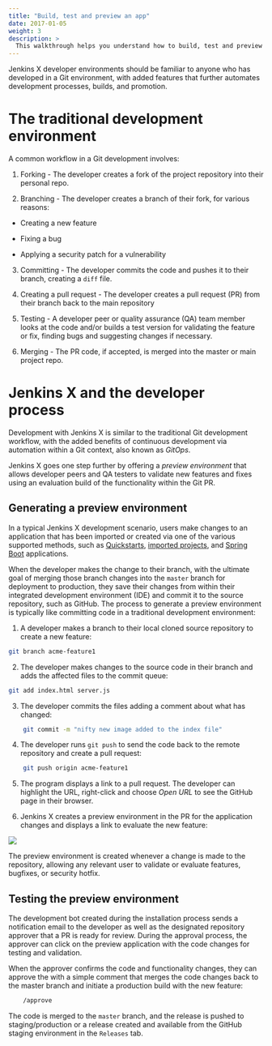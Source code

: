 ```yaml
---
title: "Build, test and preview an app"
date: 2017-01-05
weight: 3
description: >
  This walkthrough helps you understand how to build, test and preview your app in various built-in **environments** in Jenkins X
---
```


Jenkins X developer environments should be familiar to anyone who has
developed in a Git environment, with added features that further
automates development processes, builds, and promotion.

# The traditional development environment


A common workflow in a Git development involves:

1. Forking - The developer creates a fork of the project repository into their personal repo.

2. Branching - The developer creates a branch of their fork, for various reasons:

  - Creating a new feature

  - Fixing a bug

  - Applying a security patch for a vulnerability

3. Committing - The developer commits the code and pushes it to their branch, creating a `diff` file.

4. Creating a pull request - The developer creates a pull request (PR) from their branch back to the main repository

5. Testing - A developer peer or quality assurance (QA) team member looks at the code and/or builds a test version for validating the feature or fix, finding bugs and suggesting changes if necessary.

6. Merging - The PR code, if accepted, is merged into the master or main project repo.

# Jenkins X and the developer process

Development with Jenkins X is similar to the traditional Git development
workflow, with the added benefits of continuous development via automation within a Git context, also known as *GitOps*.

Jenkins X goes one step further by offering a *preview environment* that allows developer peers and QA testers to validate new features and fixes using an evaluation build of the functionality within the Git PR.

## Generating a preview environment

In a typical Jenkins X development scenario, users make changes to an
application that has been imported or created via one of the various
supported methods, such as
[Quickstarts](/docs/getting-started/first-project/create-quickstart/), [imported projects](/docs/using-jx/creating/import/), and [Spring
Boot](/docs/using-jx/creating/create-spring/) applications.

When the developer makes the change to their branch, with the ultimate
goal of merging those branch changes into the `master` branch for
deployment to production, they save their changes from within their
integrated development environment (IDE) and commit it to the source
repository, such as GitHub. The process to generate a preview
environment is typically like committing code in a traditional
development environment:

1. A developer makes a branch to their local cloned source repository to create a new feature:

```sh
git branch acme-feature1
```

2.  The developer makes changes to the source code in their branch and adds the affected files to the commit queue:

```sh
git add index.html server.js
```


3. The developer commits the files adding a comment about what has changed:

```sh
    git commit -m "nifty new image added to the index file"
```

4. The developer runs `git push` to send the code back to the remote  repository and create a pull request:

```sh
    git push origin acme-feature1
```
5. The program displays a link to a pull request. The developer can highlight the URL, right-click and choose *Open URL* to see the GitHub page in their browser.

6. Jenkins X creates a preview environment in the PR for the application changes and displays a link to evaluate the new feature:

<img src="/images/pr-comment.png" class="img-thumbnail">

The preview environment is created whenever a change is made to the
repository, allowing any relevant user to validate or evaluate features,
bugfixes, or security hotfix.

## Testing the preview environment

The development bot created during the installation process sends a notification email to the developer as well as the designated repository approver that a PR is ready for review. During the approval process, the approver can click on the preview application with the code changes for testing and validation.

When the approver confirms the code and functionality changes, they can
approve the with a simple comment that merges the code changes back to
the master branch and initiate a production build with the new feature:

```sh
    /approve
```

The code is merged to the `master` branch, and the release is pushed to
staging/production or a release created and available from the GitHub
staging environment in the `Releases` tab.
